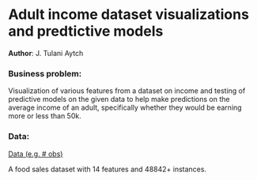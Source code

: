 # Adult income dataset visualizations and predtictive models

**Author**: J. Tulani Aytch

### Business problem:

Visualization of various features from a dataset on income and testing of predictive models on the given data to help make predictions on the average income of an adult, specifically whether they would be earning more or less than 50k.


### Data:
[Data (e.g. # obs)](https://www.kaggle.com/datasets/wenruliu/adult-income-dataset)

A food sales dataset with 14 features and 48842+ instances.
